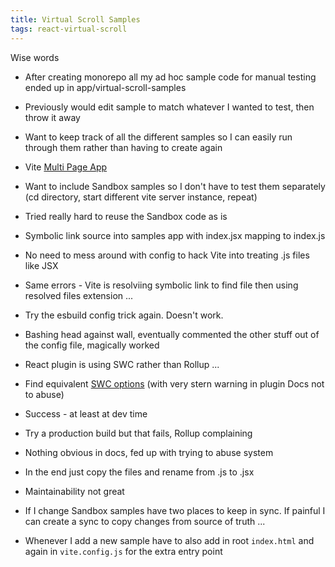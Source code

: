 ```yaml
---
title: Virtual Scroll Samples
tags: react-virtual-scroll
---
```


Wise words

* After creating monorepo all my ad hoc sample code for manual testing ended up in app/virtual-scroll-samples
* Previously would edit sample to match whatever I wanted to test, then throw it away
* Want to keep track of all the different samples so I can easily run through them rather than having to create again
* Vite [Multi Page App](https://vitejs.dev/guide/build.html#multi-page-app)
* Want to include Sandbox samples so I don't have to test them separately (cd directory, start different vite server instance, repeat)
* Tried really hard to reuse the Sandbox code as is
* Symbolic link source into samples app with index.jsx mapping to index.js
* No need to mess around with config to hack Vite into treating .js files like JSX
* Same errors - Vite is resolviing symbolic link to find file then using resolved files extension ...
* Try the esbuild config trick again. Doesn't work.
* Bashing head against wall, eventually commented the other stuff out of the config file, magically worked
* React plugin is using SWC rather than Rollup ...
* Find equivalent [SWC options](https://github.com/vitejs/vite-plugin-react-swc?tab=readme-ov-file#parserconfig) (with very stern warning in plugin Docs not to abuse)
* Success - at least at dev time
* Try a production build but that fails, Rollup complaining
* Nothing obvious in docs, fed up with trying to abuse system
* In the end just copy the files and rename from .js to .jsx

* Maintainability not great
* If I change Sandbox samples have two places to keep in sync. If painful I can create a sync to copy changes from source of truth ...
* Whenever I add a new sample have to also add in root `index.html` and again in `vite.config.js` for the extra entry point
